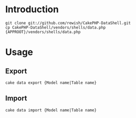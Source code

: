 Introduction
===============
	git clone git://github.com/rewish/CakePHP-DataShell.git
	cp CakePHP-DataShell/vendors/shells/data.php {APPROOT}/vendors/shells/data.php

Usage
===============

Export
---------------
	cake data export {Model name|Table name}

Import
---------------
	cake data import {Model name|Table name}
